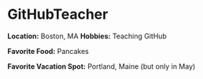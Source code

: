 # GitHubTeacher

**Location:** Boston, MA
**Hobbies:** Teaching GitHub

**Favorite Food:** Pancakes

**Favorite Vacation Spot:** Portland, Maine (but only in May)

